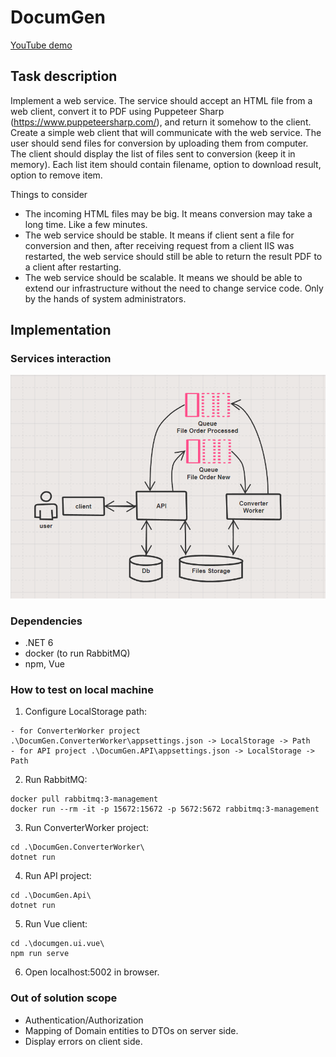 # DocumGen
[YouTube demo](https://youtu.be/mfYGZKJMIVo)

## Task description

Implement a web service. The service should accept an HTML file from a web client, convert it to PDF using Puppeteer Sharp (https://www.puppeteersharp.com/), and return it somehow to the client.
Create a simple web client that will communicate with the web service. The user should send files for conversion by uploading them from computer. The client should display the list of files sent to conversion (keep it in memory). Each list item should contain filename, option to download result, option to remove item.

Things to consider
- The incoming HTML files may be big. It means conversion may take a long time. Like a few minutes.
- The web service should be stable. It means if client sent a file for conversion and then, after receiving request from a client IIS was restarted, the web service should still be able to return the result PDF to a client after restarting.
- The web service should be scalable. It means we should be able to extend our infrastructure without the need to change service code. Only by the hands of system administrators. 

## Implementation

### Services interaction
![Services](https://github.com/vashov/docum-gen/blob/main/docs/services.png)

### Dependencies
- .NET 6
- docker (to run RabbitMQ)
- npm, Vue

### How to test on local machine

1. Configure LocalStorage path:
```
- for ConverterWorker project .\DocumGen.ConverterWorker\appsettings.json -> LocalStorage -> Path
- for API project .\DocumGen.API\appsettings.json -> LocalStorage -> Path
```
2. Run RabbitMQ:
```
docker pull rabbitmq:3-management
docker run --rm -it -p 15672:15672 -p 5672:5672 rabbitmq:3-management
```
3. Run ConverterWorker project:
```
cd .\DocumGen.ConverterWorker\
dotnet run
```
4. Run API project:
```
cd .\DocumGen.Api\
dotnet run
```
5. Run Vue client:
```
cd .\documgen.ui.vue\
npm run serve
```
6. Open localhost:5002 in browser.

### Out of solution scope
- Authentication/Authorization
- Mapping of Domain entities to DTOs on server side.
- Display errors on client side.
